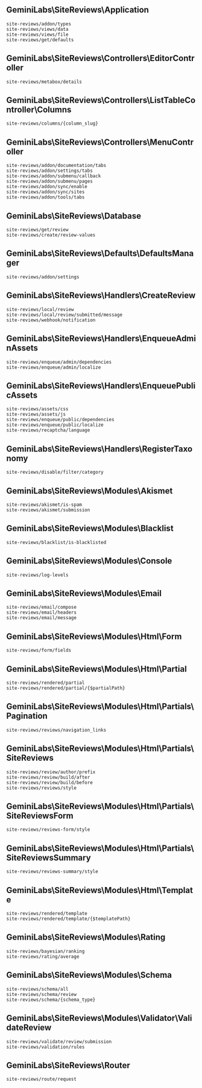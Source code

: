 ## GeminiLabs\SiteReviews\Application

    site-reviews/addon/types
    site-reviews/views/data
    site-reviews/views/file
    site-reviews/get/defaults

## GeminiLabs\SiteReviews\Controllers\EditorController

    site-reviews/metabox/details

## GeminiLabs\SiteReviews\Controllers\ListTableController\Columns

    site-reviews/columns/{column_slug}

## GeminiLabs\SiteReviews\Controllers\MenuController

    site-reviews/addon/documentation/tabs
    site-reviews/addon/settings/tabs
    site-reviews/addon/submenu/callback
    site-reviews/addon/submenu/pages
    site-reviews/addon/sync/enable
    site-reviews/addon/sync/sites
    site-reviews/addon/tools/tabs

## GeminiLabs\SiteReviews\Database

    site-reviews/get/review
    site-reviews/create/review-values

## GeminiLabs\SiteReviews\Defaults\DefaultsManager

    site-reviews/addon/settings

## GeminiLabs\SiteReviews\Handlers\CreateReview

    site-reviews/local/review
    site-reviews/local/review/submitted/message
    site-reviews/webhook/notification

## GeminiLabs\SiteReviews\Handlers\EnqueueAdminAssets

    site-reviews/enqueue/admin/dependencies
    site-reviews/enqueue/admin/localize

## GeminiLabs\SiteReviews\Handlers\EnqueuePublicAssets

    site-reviews/assets/css
    site-reviews/assets/js
    site-reviews/enqueue/public/dependencies
    site-reviews/enqueue/public/localize
    site-reviews/recaptcha/language

## GeminiLabs\SiteReviews\Handlers\RegisterTaxonomy

    site-reviews/disable/filter/category

## GeminiLabs\SiteReviews\Modules\Akismet

    site-reviews/akismet/is-spam
    site-reviews/akismet/submission

## GeminiLabs\SiteReviews\Modules\Blacklist

    site-reviews/blacklist/is-blacklisted

## GeminiLabs\SiteReviews\Modules\Console

    site-reviews/log-levels

## GeminiLabs\SiteReviews\Modules\Email

    site-reviews/email/compose
    site-reviews/email/headers
    site-reviews/email/message

## GeminiLabs\SiteReviews\Modules\Html\Form

    site-reviews/form/fields

## GeminiLabs\SiteReviews\Modules\Html\Partial

    site-reviews/rendered/partial
    site-reviews/rendered/partial/{$partialPath}

## GeminiLabs\SiteReviews\Modules\Html\Partials\Pagination

    site-reviews/reviews/navigation_links

## GeminiLabs\SiteReviews\Modules\Html\Partials\SiteReviews

    site-reviews/review/author/prefix
    site-reviews/review/build/after
    site-reviews/review/build/before
    site-reviews/reviews/style

## GeminiLabs\SiteReviews\Modules\Html\Partials\SiteReviewsForm

    site-reviews/reviews-form/style

## GeminiLabs\SiteReviews\Modules\Html\Partials\SiteReviewsSummary

    site-reviews/reviews-summary/style

## GeminiLabs\SiteReviews\Modules\Html\Template

    site-reviews/rendered/template
    site-reviews/rendered/template/{$templatePath}

## GeminiLabs\SiteReviews\Modules\Rating

    site-reviews/bayesian/ranking
    site-reviews/rating/average

## GeminiLabs\SiteReviews\Modules\Schema

    site-reviews/schema/all
    site-reviews/schema/review
    site-reviews/schema/{schema_type}

## GeminiLabs\SiteReviews\Modules\Validator\ValidateReview

    site-reviews/validate/review/submission
    site-reviews/validation/rules

## GeminiLabs\SiteReviews\Router

    site-reviews/route/request
